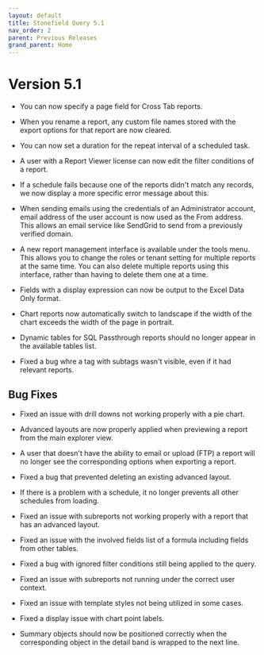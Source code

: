 ```yaml
---
layout: default
title: Stonefield Query 5.1
nav_order: 2
parent: Previous Releases
grand_parent: Home
---
```


# Version 5.1

* You can now specify a page field for Cross Tab reports.

* When you rename a report, any custom file names stored with the export options for that report are now cleared.

* You can now set a duration for the repeat interval of a scheduled task.

* A user with a Report Viewer license can now edit the filter conditions of a report. 

* If a schedule fails because one of the reports didn't match any records, we now display a more specific error message about this.

* When sending emails using the credentials of an Administrator account, email address of the user account is now used as the From address. This allows an email service like SendGrid to send from a previously verified domain.

* A new report management interface is available under the tools menu. This allows you to change the roles or tenant setting for multiple reports at the same time. You can also delete multiple reports using this interface, rather than having to delete them one at a time.

* Fields with a display expression can now be output to the Excel Data Only format. 

* Chart reports now automatically switch to landscape if the width of the chart exceeds the width of the page in portrait.

* Dynamic tables for SQL Passthrough reports should no longer appear in the available tables list.

* Fixed a bug whre a tag with subtags wasn't visible, even if it had relevant reports.

## Bug Fixes

* Fixed an issue with drill downs not working properly with a pie chart.

* Advanced layouts are now properly applied when previewing a report from the main explorer view.

* A user that doesn't have the ability to email or upload (FTP) a report will no longer see the corresponding options when exporting a report.

* Fixed a bug that prevented deleting an existing advanced layout.

* If there is a problem with a schedule, it no longer prevents all other schedules from loading.

* Fixed an issue with subreports not working properly with a report that has an advanced layout.

* Fixed an issue with the involved fields list of a formula including fields from other tables.

* Fixed a bug with ignored filter conditions still being applied to the query.

* Fixed an issue with subreports not running under the correct user context.

* Fixed an issue with template styles not being utilized in some cases.

* Fixed a display issue with chart point labels.

* Summary objects should now be positioned correctly when the corresponding object in the detail band is wrapped to the next line.